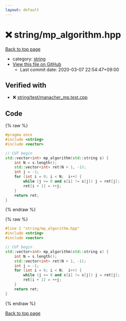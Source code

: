 ```yaml
---
layout: default
---
```


<!-- mathjax config similar to math.stackexchange -->
<script type="text/javascript" async
  src="https://cdnjs.cloudflare.com/ajax/libs/mathjax/2.7.5/MathJax.js?config=TeX-MML-AM_CHTML">
</script>
<script type="text/x-mathjax-config">
  MathJax.Hub.Config({
    TeX: { equationNumbers: { autoNumber: "AMS" }},
    tex2jax: {
      inlineMath: [ ['$','$'] ],
      processEscapes: true
    },
    "HTML-CSS": { matchFontHeight: false },
    displayAlign: "left",
    displayIndent: "2em"
  });
</script>

<script type="text/javascript" src="https://cdnjs.cloudflare.com/ajax/libs/jquery/3.4.1/jquery.min.js"></script>
<script src="https://cdn.jsdelivr.net/npm/jquery-balloon-js@1.1.2/jquery.balloon.min.js" integrity="sha256-ZEYs9VrgAeNuPvs15E39OsyOJaIkXEEt10fzxJ20+2I=" crossorigin="anonymous"></script>
<script type="text/javascript" src="../../assets/js/copy-button.js"></script>
<link rel="stylesheet" href="../../assets/css/copy-button.css" />


# :x: string/mp_algorithm.hpp

<a href="../../index.html">Back to top page</a>

* category: <a href="../../index.html#b45cffe084dd3d20d928bee85e7b0f21">string</a>
* <a href="{{ site.github.repository_url }}/blob/master/string/mp_algorithm.hpp">View this file on GitHub</a>
    - Last commit date: 2020-03-07 22:54:47+09:00




## Verified with

* :x: <a href="../../verify/string/test/manacher_mp.test.cpp.html">string/test/manacher_mp.test.cpp</a>


## Code

<a id="unbundled"></a>
{% raw %}
```cpp
#pragma once
#include <string>
#include <vector>

// CUT begin
std::vector<int> mp_algorithm(std::string s) {
    int N = s.length();
    std::vector<int> ret(N + 1, -1);
    int j = -1;
    for (int i = 0; i < N;  i++) {
        while (j >= 0 and s[i] != s[j]) j = ret[j];
        ret[i + 1] = ++j;
    }
    return ret;
}

```
{% endraw %}

<a id="bundled"></a>
{% raw %}
```cpp
#line 2 "string/mp_algorithm.hpp"
#include <string>
#include <vector>

// CUT begin
std::vector<int> mp_algorithm(std::string s) {
    int N = s.length();
    std::vector<int> ret(N + 1, -1);
    int j = -1;
    for (int i = 0; i < N;  i++) {
        while (j >= 0 and s[i] != s[j]) j = ret[j];
        ret[i + 1] = ++j;
    }
    return ret;
}

```
{% endraw %}

<a href="../../index.html">Back to top page</a>

